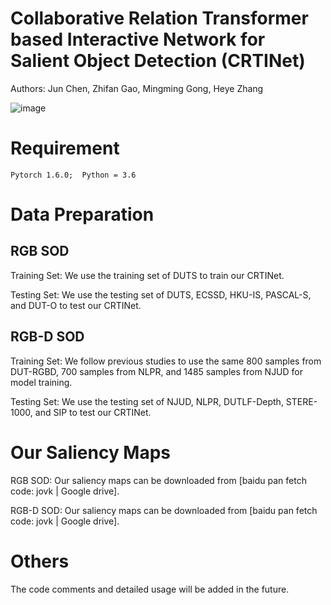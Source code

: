 # Collaborative Relation Transformer based Interactive Network for Salient Object Detection (CRTINet)
Authors: Jun Chen, Zhifan Gao, Mingming Gong, Heye Zhang

![image](https://github.com/HIC-SYSU/CRTINet/blob/main/framework.jpg)

# Requirement
```
Pytorch 1.6.0;  Python = 3.6
```

# Data Preparation
## RGB SOD
Training Set: We use the training set of DUTS to train our CRTINet. 

Testing Set: We use the testing set of DUTS, ECSSD, HKU-IS, PASCAL-S, and DUT-O to test our CRTINet.

## RGB-D SOD
Training Set: We follow previous studies to use the same 800 samples from DUT-RGBD, 700 samples from NLPR, and 1485 samples from NJUD for model training.

Testing Set: We use the testing set of NJUD, NLPR, DUTLF-Depth, STERE-1000, and SIP to test our CRTINet.


# Our Saliency Maps
RGB SOD: Our saliency maps can be downloaded from [baidu pan fetch code: jovk | Google drive].

RGB-D SOD: Our saliency maps can be downloaded from [baidu pan fetch code: jovk | Google drive].

# Others
The code comments and detailed usage will be added in the future.

